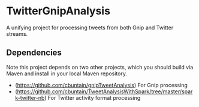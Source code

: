 # TwitterGnipAnalysis
A unifying project for processing tweets from both Gnip and Twitter streams.

## Dependencies

Note this project depends on two other projects, which you should build via Maven and install in your local Maven repository.

- (https://github.com/cbuntain/gnipTweetAnalysis) For Gnip processing
- (https://github.com/cbuntain/TweetAnalysisWithSpark/tree/master/spark-twitter-nb) For Twitter activity format processing
